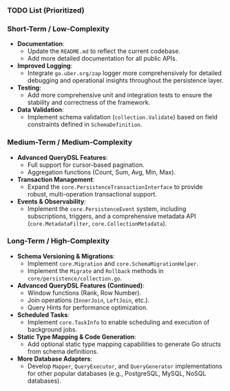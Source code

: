### TODO List (Prioritized)

### Short-Term / Low-Complexity

- **Documentation**:
    - Update the `README.md` to reflect the current codebase.
    - Add more detailed documentation for all public APIs.
- **Improved Logging**:
    - Integrate `go.uber.org/zap` logger more comprehensively for detailed debugging and operational insights throughout the persistence layer.
- **Testing**:
    - Add more comprehensive unit and integration tests to ensure the stability and correctness of the framework.
- **Data Validation**:
    - Implement schema validation (`collection.Validate`) based on field constraints defined in `SchemaDefinition`.

### Medium-Term / Medium-Complexity

- **Advanced QueryDSL Features**:
    - Full support for cursor-based pagination.
    - Aggregation functions (Count, Sum, Avg, Min, Max).
- **Transaction Management**:
    - Expand the `core.PersistenceTransactionInterface` to provide robust, multi-operation transactional support.
- **Events & Observability**:
    - Implement the `core.PersistenceEvent` system, including subscriptions, triggers, and a comprehensive metadata API (`core.MetadataFilter`, `core.CollectionMetadata`).

### Long-Term / High-Complexity

- **Schema Versioning & Migrations**:
    - Implement `core.Migration` and `core.SchemaMigrationHelper`.
    - Implement the `Migrate` and `Rollback` methods in `core/persistence/collection.go`.
- **Advanced QueryDSL Features (Continued)**:
    - Window functions (Rank, Row Number).
    - Join operations (`InnerJoin`, `LeftJoin`, etc.).
    - Query Hints for performance optimization.
- **Scheduled Tasks**:
    - Implement `core.TaskInfo` to enable scheduling and execution of background jobs.
- **Static Type Mapping & Code Generation**:
    - Add optional static type mapping capabilities to generate Go structs from schema definitions.
- **More Database Adapters**:
    - Develop `Mapper`, `QueryExecutor`, and `QueryGenerator` implementations for other popular databases (e.g., PostgreSQL, MySQL, NoSQL databases).